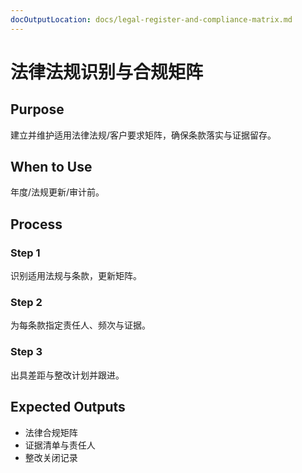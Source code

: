 ```yaml
---
docOutputLocation: docs/legal-register-and-compliance-matrix.md
---
```


# 法律法规识别与合规矩阵

## Purpose

建立并维护适用法律法规/客户要求矩阵，确保条款落实与证据留存。

## When to Use

年度/法规更新/审计前。

## Process

### Step 1

识别适用法规与条款，更新矩阵。

### Step 2

为每条款指定责任人、频次与证据。

### Step 3

出具差距与整改计划并跟进。

## Expected Outputs

- 法律合规矩阵
- 证据清单与责任人
- 整改关闭记录
